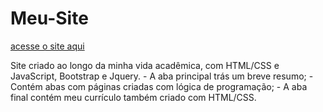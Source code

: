 # Meu-Site

[acesse o site aqui](https://maathheeus.github.io/Meu-Site/)

Site criado ao longo da minha vida acadêmica, com HTML/CSS e JavaScript, Bootstrap e Jquery.
    - A aba principal trás um breve resumo;
    - Contém abas com páginas criadas com lógica de programação;
    - A aba final contém meu currículo também criado com HTML/CSS.